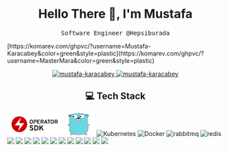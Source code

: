 <h1 align="center">Hello There 👋, I'm Mustafa</h1>
<p align="center">
  <samp> Software Engineer @Hepsiburada</samp>
</p>
[https://komarev.com/ghpvc/?username=Mustafa-Karacabey&color=green&style=plastic](https://komarev.com/ghpvc/?username=MasterMara&color=green&style=plastic)
<p align="center">
  <a href="https://www.linkedin.com/in/mustafa-karacabey-2046741a3/" target="blank">
    <img src="https://img.shields.io/badge/linkedin-%230077B5.svg?&style=for-the-badge&logo=linkedin&logoColor=white" alt="mustafa-karacabey" />
  </a>
  <a href="https://medium.com/@mustafa.karacabey.engineerx" target="blank">
    <img src="https://img.shields.io/badge/medium-%2312100E.svg?&style=for-the-badge&logo=medium&logoColor=white" alt="mustafa-karacabey" />
  </a>
</p>
<h2 align="center"> 💻 Tech Stack</h2>
<p align="left">
  <img src="https://github.com/operator-framework/operator-sdk/raw/master/website/static/operator_logo_sdk_color.svg" alt="OperatorSDK" width="125" height="55"/>
  <img src="https://raw.githubusercontent.com/devicons/devicon/master/icons/go/go-original.svg" alt="react" width="75" height="55" />
  <img src="https://www.vectorlogo.zone/logos/kubernetes/kubernetes-icon.svg" alt="Kubernetes"/>
  <img src="https://www.vectorlogo.zone/logos/docker/docker-ar21.svg" alt="Docker"/>
  <img src="https://www.vectorlogo.zone/logos/rabbitmq/rabbitmq-ar21.svg" alt="rabbitmq"/>
  <img src="https://www.vectorlogo.zone/logos/redis/redis-ar21.svg" alt="redis" />
  <img src="[https://raw.githubusercontent.com/devicons/devicon/master/icons/go/go-original.svg](https://raw.githubusercontent.com/devicons/devicon/master/icons/go/go-original.svg)" width="100">
<img src="[https://upload.wikimedia.org/wikipedia/commons/e/ee/.NET_Core_Logo.svg](https://upload.wikimedia.org/wikipedia/commons/e/ee/.NET_Core_Logo.svg)" width="100">
<img src="[https://upload.wikimedia.org/wikipedia/commons/6/61/Línea_C_(SBASE)_bullet.svg](https://upload.wikimedia.org/wikipedia/commons/6/61/L%C3%ADnea_C_%28SBASE%29_bullet.svg)" width="100">
<img src="[https://raw.githubusercontent.com/devicons/devicon/master/icons/javascript/javascript-original.svg](https://raw.githubusercontent.com/devicons/devicon/master/icons/javascript/javascript-original.svg)" width="100">
<img src="[https://upload.wikimedia.org/wikipedia/commons/0/06/Kotlin_Icon.svg](https://upload.wikimedia.org/wikipedia/commons/0/06/Kotlin_Icon.svg)" width="100">
<img src="[https://camo.githubusercontent.com/e2046333bbd304d658f954a536f663f793365a2b2d1f687a6559faa9491c7cc0/68747470733a2f2f7777772e766563746f726c6f676f2e7a6f6e652f6c6f676f732f6b756265726e657465732f6b756265726e657465732d69636f6e2e737667](https://camo.githubusercontent.com/e2046333bbd304d658f954a536f663f793365a2b2d1f687a6559faa9491c7cc0/68747470733a2f2f7777772e766563746f726c6f676f2e7a6f6e652f6c6f676f732f6b756265726e657465732f6b756265726e657465732d69636f6e2e737667)" width="100">
<img src="[https://upload.wikimedia.org/wikipedia/commons/9/95/Vue.js_Logo_2.svg](https://upload.wikimedia.org/wikipedia/commons/9/95/Vue.js_Logo_2.svg)" width="100">
<img src="[https://upload.wikimedia.org/wikipedia/commons/2/29/Postgresql_elephant.svg](https://upload.wikimedia.org/wikipedia/commons/2/29/Postgresql_elephant.svg)" width="100">

<img src="[https://camo.githubusercontent.com/926c8518051d2fb0f50b237486fb2329df734df8a67c507a2fd85d218f3fc7de/68747470733a2f2f7777772e766563746f726c6f676f2e7a6f6e652f6c6f676f732f646f636b65722f646f636b65722d617232312e737667](https://camo.githubusercontent.com/926c8518051d2fb0f50b237486fb2329df734df8a67c507a2fd85d218f3fc7de/68747470733a2f2f7777772e766563746f726c6f676f2e7a6f6e652f6c6f676f732f646f636b65722f646f636b65722d617232312e737667)" width="200">
<img src="[https://camo.githubusercontent.com/0457b39c9f03fe70813597429df2869686b448edc928136be4f3e8526bd1f988/68747470733a2f2f7777772e766563746f726c6f676f2e7a6f6e652f6c6f676f732f7261626269746d712f7261626269746d712d617232312e737667](https://camo.githubusercontent.com/0457b39c9f03fe70813597429df2869686b448edc928136be4f3e8526bd1f988/68747470733a2f2f7777772e766563746f726c6f676f2e7a6f6e652f6c6f676f732f7261626269746d712f7261626269746d712d617232312e737667)" width="200">
<img src="[https://raw.githubusercontent.com/devicons/devicon/master/icons/redis/redis-original-wordmark.svg](https://raw.githubusercontent.com/devicons/devicon/master/icons/redis/redis-original-wordmark.svg)" width="75">
<img src="[https://upload.wikimedia.org/wikipedia/commons/9/93/MongoDB_Logo.svg](https://upload.wikimedia.org/wikipedia/commons/9/93/MongoDB_Logo.svg)" width="250">
</p>

<!--
**MasterMara/MasterMara** is a ✨ _special_ ✨ repository because its `README.md` (this file) appears on your GitHub profile.

Here are some ideas to get you started:

- 🔭 I’m currently working on ...
- 🌱 I’m currently learning ...
- 👯 I’m looking to collaborate on ...
- 🤔 I’m looking for help with ...
- 💬 Ask me about ...
- 📫 How to reach me: ...
- 😄 Pronouns: ...
- ⚡ Fun fact: ...
-->
